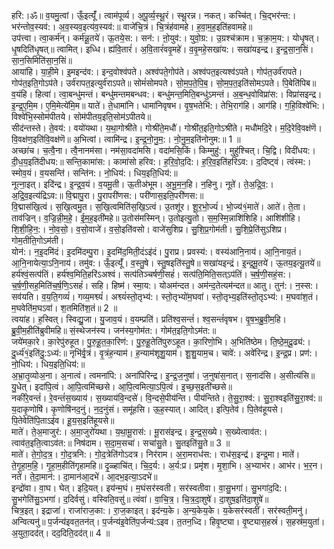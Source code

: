 

  
हरि:।ॐ॥ व॒यमु॒त्वां। ऊँ॒इत्यूँ॑। त्वाम॑पूर्व्य। अ॒पू॒र्व्य॒स्थू॒रं। स्थू॒रन्न। नकत्। कच्चि॑त्। चि॒द्भर॑न्त:। भर॑न्तोव॒स्यव॑:। अ॒व॒स्यव॒इत्य॑व॒स्यव॑:॥ वाजे॑चि॒त्रं। चि॒त्रंह॑वामहे। ह॒वा॒म॒ह॒इति॑हवामहे॥  
उप॑त्त्वा। त्वा॒कर्म॑न्। कर्म॑न्नू॒तये॑। ऊ॒तये॒स:। सन॑:। ऩो॒युव॑:। युवो॒ग्र:। उ॒ग्रश्च॑क्राम। च॒क्रा॒म॒य:। योधृ॒षत्। धृ॒षदिति॑धृ॒षत्॥ त्वामित्। इध्धि। ह्य॑वि॒तारं॑। अ॒वि॒तारं॑ववृ॒महे॑। व॒वृ॒महे॒सखा॑य:। सखा॑यइन्द्र। इ॒न्द्र॒सा॒न॒सिं। सा॒न॒सिमिति॑सा॒न॒सिं॥  
आया॑हि। या॒ही॒मे। इ॒मइन्द॑व:। इन्द॒वोश्व॑पते। अश्व॑पते॒गोप॑ते। अश्व॑पत॒इत्यश्व॑ऽपते। गोप॑त॒उर्व॑रापते। गोप॑त॒इति॒गोऽप॑ते। उर्व॑रापत॒इत्युर्व॑राऽपते॥ सोमं॑सोमपते। सो॒म॒प॒ते॒पि॒ब॒। सो॒म॒प॒त॒इति॑सोमऽपते। पि॒बेति॑पिब॥  
व॒यंहि। हित्वा॑। त्वा॒बन्धु॑मन्तं। बन्धु॑मन्तमबन्धव:। बन्धु॑मन्त॒मिति॒बन्धु॑ऽमन्तं। अ॒ब॒न्ध॒वोविप्रा॑स:। विप्रा॑सइन्द्र। इ॒न्द्र॒ए॒मि॒म। ए॒मि॒मेत्ये॑मि॒म॥ याते॑। ते॒धामा॑नि। धामा॑निवृषभ। वृ॒ष॒भतेभि॑:। तेभि॒राग॑हि। आग॑हि। ग॒हि॒विश्वे॑भि:। विश्वे॑भि॒स्सोम॑पीतये। सोम॑पीतय॒इति॒सोम॑ऽपीतये॥  
सीद॑न्तस्ते। ते॒वय॑:। वयो॑यथा। य॒था॒गोश्री॑ते। गोश्री॑ते॒मधौ॑। गोश्री॑त॒इति॒गोऽश्री॑ते। मधौ॑मदि॒रे। म॒दि॒रेवि॒वक्ष॑णॆ। वि॒वक्ष॑ण॒इति॑वि॒वक्ष॑णॆ॥ अ॒भित्वां। त्वामि॑न्द्र। इ॒न्द्र॒नो॒नु॒म॒:। नो॒नु॒म॒इति॑नोनुम:॥ 1 ॥  
अच्छा॑च। च॒त्वै॒ना। त्वै॒नानम॑सा। नम॑सा॒वदा॑मसि। वदा॑मसि॒किं। किम्मुहु॑:। मुहु॑श्चित्। चि॒द्वि। विदी॑धय:। दी॒ध॒य॒इति॑दीधय:॥ सन्ति॒कामा॑स:। कामा॑सो हरिव:। ह॒रि॒वो॒द॒दि:। ह॒रि॒व॒इति॑हरिऽव:। द॒दिष्ट्वं। त्वंस्म:। स्मोव॒यं। व॒यसन्ति॑। सन्ति॑न:। नो॒धिय॑:। धिय॒इति॒धिय॑:॥  
नूत्ना॒इत्। इदि॑न्द्र। इ॒न्द्र॒व॒यं। व॒यमू॒ती। ऊ॒तीअ॑भूम। अ॒भू॒म॒न॒हि। न॒हिनु। नूते॑। ते॒अ॒द्रि॒व॒:। अ॒द्रि॒व॒इत्य॑द्रिऽव:॥ वि॒द्मापु॒रा। पु॒रापरी॑णस:। परी॑णास॒इति॒परी॑णस:॥  
वि॒द्मास॑खि॒त्वं। स॒खि॒त्वमु॒त। स॒खि॒त्वमिति॑स॒खि॒ऽत्वं। उ॒तशू॑र। शू॒र॒भो॒ज्यं॑। भो॒ज्य॑१॒॑माते॑। आते॑। ते॒ता। ताव॑ज्रिन्। व॒ज्रि॒न्नी॒म॒हे॒। ई॒म॒ह॒इती॑महे॥ उ॒तोस॑मस्मिन्। उ॒तोइत्यु॒तो। स॒म॒स्मि॒न्नाशि॑शिहि। आशि॑शीहि। शि॒शी॒हि॒न॒:। नो॒व॒सो॒। व॒सो॒वाजे॑। व॒सो॒इति॑वसो। वाजे॑सुशिप्र। सु॒शि॒प्र॒गोम॑ती। सु॒शि॒प्रे॒ति॑सुऽशिप्र। गोम॒तीति॒गोऽम॑ती।  
योन॑:। न॒इ॒दमि॑दं। इ॒दमि॑दम्पु॒रा। इ॒दमि॑द॒मिती॒दंऽइ॑दं। पु॒राप्र। प्रवस्य॑:। वस्य॑आनि॒नाय॑। आ॒नि॒नाय॒तं। आ॒नि॒नायेत्या॒ऽनि॒नाय॑। तमु॑व:। ऊँ॒इत्यूँ॑। व॒स्तु॒षे। स्तु॒षइति॑स्तु॒षे॥ सखा॑यइन्द्रं। इ॒न्द्र॒मू॒तये॑। ऊ॒तय॒इत्यू॒तये॑॥  
हर्य॑श्वं॒सत्प॑तिं। हर्य॑श्व॒मिति॒हरि॑ऽअश्वं। सत्प॑तिञ्चर्षणी॒सहं॑। सत्प॑ति॒मिति॒सत्ऽप॑तिं। च॒र्ष॒णी॒सहं॒स:। च॒र्ष॒णी॒सह॒मिति॑च॒र्ष॒णि॒ऽसहं॑। सहि। हिष्म॑। स्मा॒य:। योअम॑न्दत। अम॑न्द॒तेत्यम॑न्दत॥ आतु। तुन॑:। न॒स्स:। सव॑यति। व॒य॒ति॒गव्यं॑। गव्य॒मश्व्यं॑। अश्व्यं॑स्तो॒तृभ्य॑:। स्तो॒तृभ्यो॑म॒घवा॑। स्तो॒तृभ्य॒इति॑स्तो॒तृऽभ्य॑:। म॒घवा॑श॒तं। म॒घवेति॑म॒घऽवा॑। श॒तमिति॑श॒तं॥ 2 ॥  
त्वया॑ह। ह॒स्वित्। स्विद्यु॒जा। यु॒जाव॒यं। व॒यम्प्रति॑। प्रति॑श्व॒सन्तं॑। श्व॒सन्तं॑वृषभ। वृ॒ष॒भ॒ब्रु॒वी॒म॒हि। ब्रु॒वी॒म॒हीति॑ब्रुवीमहि॥ सं॒स्थेजन॑स्य। जन॑स्य॒गोम॑त:। गोम॑त॒इति॒गोऽम॑त:॥  
जये॑मका॒रे। का॒रेपु॑रुहूत। पु॒रु॒हू॒त॒का॒रिण॑:। पु॒रु॒हू॒तेति॑पुरुऽहूत। का॒रिणो॒भि। अ॒भिति॑ष्ठेम। ति॒ष्ठे॒म॒दू॒ढ्य॑:। दु॒र्ध्य॑१॒॑इति॑दु॒:ऽध्य॑:॥ नृभि॑र्वृ॒त्रं। वृ॒त्रंह॒न्याम॑। ह॒न्याम॑शूशु॒याम॑। शू॒शु॒याम॒च। चावे॑:। अवे॑रिन्द्र। इ॒न्द्र॒प्र। प्रण॑:। नो॒धिय॑:। धिय॒इति॒धिय॑:॥  
अ॒भ्रा॒तृ॒व्योअ॒ना। अ॒नात्वं। त्वमना॑पि:। अना॑पिरिन्द्र। इ॒न्द्र॒ज॒नुषा॑। ज॒नुषा॑स॒नात्। स॒नाद॑सि। अ॒सीत्य॑सि॥ यु॒धेत्। इदा॑पि॒त्वं। आ॒पि॒त्वमि॑च्छसे। आ॒पि॒त्वमित्या॒ऽपि॒त्वं। इ॒च्छ॒स॒इती॑च्छसे॥  
नकी॑रे॒वन्तं॑। रे॒वन्तं॑स॒ख्याय॑। स॒ख्याय॑वि॒न्दसे॑। वि॒न्दसे॒पीय॑न्ति। पीय॑न्तिते। ते॒सु॒रा॒श्व॑:। सु॒रा॒श्वइति॑सु॒रा॒श्व॑:॥ य॒दाकृ॒णोषि॑। कृ॒णोषि॑नद॒नुं। न॒द॒नुंसं। समू॑हसि। ऊ॒ह॒स्यात्। आदित्। इत्पि॒तेव॑। पि॒तेव॑हूयसे। पि॒तेवेति॑पि॒ताऽइ॑व। हू॒य॒स॒इति॑हूयसे॥  
माते॑। ते॒अ॒माजुर॑:। अ॒मा॒जुरो॑यथा। य॒था॒मू॒रास॑:। मू॒रास॑इन्द्र। इ॒न्द्र॒स॒ख्ये। स॒ख्येत्वाव॑त:। त्वाव॑त॒इति॒त्वाऽव॑त:॥ निष॑दाम। स॒दा॒म॒सचा॑। सचा॑सु॒ते। सु॒तइति॑सु॒ते॥ 3 ॥  
माते॑। ते॒गो॒द॒त्र॒। गो॒द॒त्रनि:। गो॒द॒त्रेति॑गोऽदत्र। निर॑राम। अ॒रा॒मराध॑स:। राध॑स॒इन्द्र॑। इन्द्र॒मा। माते॑। ते॒गृ॒हा॒म॒हि॒। गृ॒हा॒म॒हीति॑गृहामहि॥ दृ॒ळ्हाचि॑त्। चि॒द॒र्य:। अ॒र्य:प्र। प्रमृ॑श। मृ॒शा॒भि। अ॒भ्याभ॑र। आभ॑र। भ॒र॒न। नते॑। ते॒दा॒मान॑:। दा॒मान॑आ॒दभे॑। आ॒दभ॒इत्या॒ऽदभे॑॥  
इन्द्रो॑वा। वा॒घ। घेत्। इदि॒यत्। इय॑न्म॒घं। म॒घंसर॑स्वती। सर॑स्वतीवा। वा॒सु॒भगा॑। सु॒भगा॑द॒दि:। सु॒भगेति॑सु॒ऽभगा॑। द॒दिर्वसु॑। वस्विति॒वसु॑॥ त्वंवा॑। वा॒चि॒त्र॒। चि॒त्र॒दा॒शुषे॑। दा॒शुष॒इति॑दा॒शुषे॑॥  
चित्र॒इत्। इद्राजा॑। राजा॑राज॒का:। रा॒ज॒काइत्। इद॑न्य॒के। अ॒न्य॒केय॒के। य॒केसर॑स्वतीं। सर॑स्वती॒मनु॑। अन्वित्यनु॑॥ प॒र्जन्य॑इवत॒तन॑त्। प॒र्जन्य॑इ॒वेति॑प॒र्जन्य॑:ऽइव। त॒तन॒ध्दि। हिवृ॒ष्ट्या। वृ॒ष्ट्यास॒हस्रं॑। स॒हस्र॑म॒युता॑। अ॒युता॒दद॑त्। दद॒दिति॒दद॑त्॥ 4 ॥  
